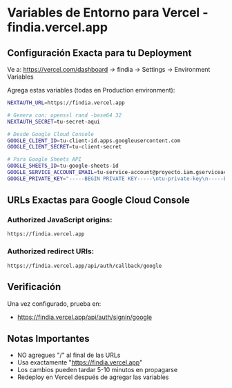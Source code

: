 # Variables de Entorno para Vercel - findia.vercel.app

## Configuración Exacta para tu Deployment

Ve a: https://vercel.com/dashboard → findia → Settings → Environment Variables

Agrega estas variables (todas en Production environment):

```bash
NEXTAUTH_URL=https://findia.vercel.app

# Genera con: openssl rand -base64 32
NEXTAUTH_SECRET=tu-secret-aqui

# Desde Google Cloud Console
GOOGLE_CLIENT_ID=tu-client-id.apps.googleusercontent.com
GOOGLE_CLIENT_SECRET=tu-client-secret

# Para Google Sheets API
GOOGLE_SHEETS_ID=tu-google-sheets-id
GOOGLE_SERVICE_ACCOUNT_EMAIL=tu-service-account@proyecto.iam.gserviceaccount.com
GOOGLE_PRIVATE_KEY="-----BEGIN PRIVATE KEY-----\ntu-private-key\n-----END PRIVATE KEY-----"
```

## URLs Exactas para Google Cloud Console

### Authorized JavaScript origins:
```
https://findia.vercel.app
```

### Authorized redirect URIs:
```
https://findia.vercel.app/api/auth/callback/google
```

## Verificación

Una vez configurado, prueba en:
- https://findia.vercel.app/api/auth/signin/google

## Notas Importantes

- NO agregues "/" al final de las URLs
- Usa exactamente "https://findia.vercel.app"
- Los cambios pueden tardar 5-10 minutos en propagarse
- Redeploy en Vercel después de agregar las variables